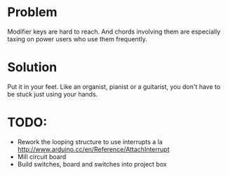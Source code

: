 # Problem
Modifier keys are hard to reach. And chords involving them are
especially taxing on power users who use them frequently.

# Solution
Put it in your feet.  Like an organist, pianist or a guitarist, you
don't have to be stuck just using your hands.


# TODO:
* Rework the looping structure to use interrupts a la http://www.arduino.cc/en/Reference/AttachInterrupt
* Mill circuit board
* Build switches, board and switches into project box
